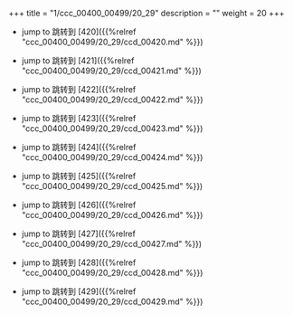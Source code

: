 +++
title = "1/ccc_00400_00499/20_29"
description = ""
weight = 20
+++

* jump to 跳转到 [420]({{%relref "ccc_00400_00499/20_29/ccd_00420.md" %}})

* jump to 跳转到 [421]({{%relref "ccc_00400_00499/20_29/ccd_00421.md" %}})

* jump to 跳转到 [422]({{%relref "ccc_00400_00499/20_29/ccd_00422.md" %}})

* jump to 跳转到 [423]({{%relref "ccc_00400_00499/20_29/ccd_00423.md" %}})

* jump to 跳转到 [424]({{%relref "ccc_00400_00499/20_29/ccd_00424.md" %}})

* jump to 跳转到 [425]({{%relref "ccc_00400_00499/20_29/ccd_00425.md" %}})

* jump to 跳转到 [426]({{%relref "ccc_00400_00499/20_29/ccd_00426.md" %}})

* jump to 跳转到 [427]({{%relref "ccc_00400_00499/20_29/ccd_00427.md" %}})

* jump to 跳转到 [428]({{%relref "ccc_00400_00499/20_29/ccd_00428.md" %}})

* jump to 跳转到 [429]({{%relref "ccc_00400_00499/20_29/ccd_00429.md" %}})

